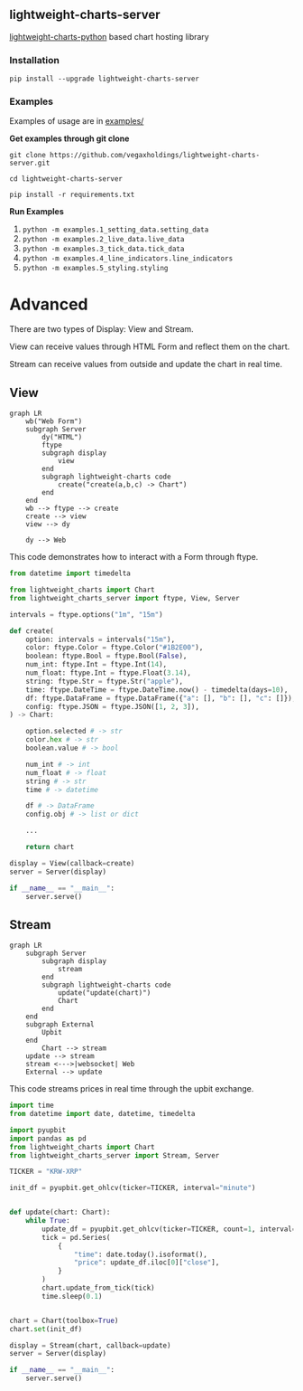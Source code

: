## lightweight-charts-server

[lightweight-charts-python](https://github.com/louisnw01/lightweight-charts-python) based chart hosting library

### Installation

```
pip install --upgrade lightweight-charts-server
```


### Examples

Examples of usage are in [examples/](examples/)

**Get examples through git clone**
```
git clone https://github.com/vegaxholdings/lightweight-charts-server.git

cd lightweight-charts-server

pip install -r requirements.txt
```

**Run Examples**
1. `python -m examples.1_setting_data.setting_data`  
2. `python -m examples.2_live_data.live_data`  
3. `python -m examples.3_tick_data.tick_data`  
4. `python -m examples.4_line_indicators.line_indicators`  
5. `python -m examples.5_styling.styling`  

# Advanced

There are two types of Display: View and Stream.

View can receive values ​​through HTML Form and reflect them on the chart.

Stream can receive values ​​from outside and update the chart in real time.

## View

```mermaid
graph LR
	wb("Web Form")
	subgraph Server
		dy("HTML")
		ftype
		subgraph display
			view
		end
		subgraph lightweight-charts code
			create("create(a,b,c) -> Chart")
		end
	end
	wb --> ftype --> create
	create --> view
	view --> dy
	
	dy --> Web
```

This code demonstrates how to interact with a Form through ftype.

```python
from datetime import timedelta

from lightweight_charts import Chart
from lightweight_charts_server import ftype, View, Server

intervals = ftype.options("1m", "15m")

def create(
    option: intervals = intervals("15m"),
    color: ftype.Color = ftype.Color("#1B2E00"),
    boolean: ftype.Bool = ftype.Bool(False),
    num_int: ftype.Int = ftype.Int(14),  
    num_float: ftype.Int = ftype.Float(3.14),  
    string: ftype.Str = ftype.Str("apple"),  
    time: ftype.DateTime = ftype.DateTime.now() - timedelta(days=10),  
    df: ftype.DataFrame = ftype.DataFrame({"a": [], "b": [], "c": []}),
    config: ftype.JSON = ftype.JSON([1, 2, 3]),
) -> Chart:

    option.selected # -> str
    color.hex # -> str
    boolean.value # -> bool

    num_int # -> int
    num_float # -> float
    string # -> str
    time # -> datetime

    df # -> DataFrame
    config.obj # -> list or dict

    ...

    return chart

display = View(callback=create)
server = Server(display)

if __name__ == "__main__":
    server.serve()

```

## Stream

```mermaid
graph LR
	subgraph Server
		subgraph display
			stream
		end
		subgraph lightweight-charts code
			update("update(chart)")
			Chart
		end
	end
	subgraph External
		Upbit
	end
		Chart --> stream
	update --> stream
	stream <--->|websocket| Web
	External --> update
```

This code streams prices in real time through the upbit exchange.

```python
import time
from datetime import date, datetime, timedelta

import pyupbit
import pandas as pd
from lightweight_charts import Chart
from lightweight_charts_server import Stream, Server

TICKER = "KRW-XRP"

init_df = pyupbit.get_ohlcv(ticker=TICKER, interval="minute")


def update(chart: Chart):
    while True:
        update_df = pyupbit.get_ohlcv(ticker=TICKER, count=1, interval="minute")
        tick = pd.Series(
            {
                "time": date.today().isoformat(), 
                "price": update_df.iloc[0]["close"],
            }
        )
        chart.update_from_tick(tick)
        time.sleep(0.1)


chart = Chart(toolbox=True)
chart.set(init_df)

display = Stream(chart, callback=update)
server = Server(display)

if __name__ == "__main__":
    server.serve()
```
